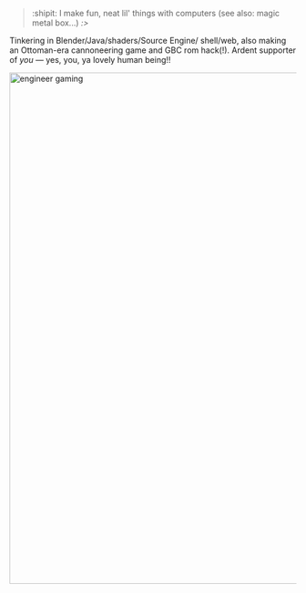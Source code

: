 > :shipit: I make fun, neat lil' things with computers (see also: magic metal box...) _:>_

Tinkering in Blender/Java/shaders/Source Engine/ shell/web, also making an Ottoman-era cannoneering game and GBC rom hack(!). Ardent supporter of _you_ — yes, you, ya lovely human being!!
<p align:"center">
<img width="898" alt="engineer gaming" src="https://github.com/PocketRice/pocketrice/assets/79682953/3a448f09-89e0-490a-9afc-3807ce21804f">
</p>

